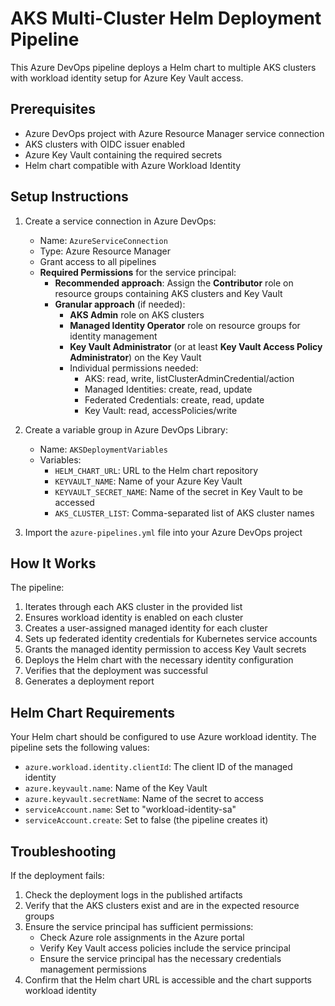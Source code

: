 # AKS Multi-Cluster Helm Deployment Pipeline

This Azure DevOps pipeline deploys a Helm chart to multiple AKS clusters with workload identity setup for Azure Key Vault access.

## Prerequisites

- Azure DevOps project with Azure Resource Manager service connection
- AKS clusters with OIDC issuer enabled
- Azure Key Vault containing the required secrets
- Helm chart compatible with Azure Workload Identity

## Setup Instructions

1. Create a service connection in Azure DevOps:
   - Name: `AzureServiceConnection`
   - Type: Azure Resource Manager
   - Grant access to all pipelines
   - **Required Permissions** for the service principal:
     - **Recommended approach**: Assign the **Contributor** role on resource groups containing AKS clusters and Key Vault
     - **Granular approach** (if needed):
       - **AKS Admin** role on AKS clusters
       - **Managed Identity Operator** role on resource groups for identity management
       - **Key Vault Administrator** (or at least **Key Vault Access Policy Administrator**) on the Key Vault
       - Individual permissions needed:
         - AKS: read, write, listClusterAdminCredential/action
         - Managed Identities: create, read, update
         - Federated Credentials: create, read, update
         - Key Vault: read, accessPolicies/write

2. Create a variable group in Azure DevOps Library:
   - Name: `AKSDeploymentVariables`
   - Variables:
     - `HELM_CHART_URL`: URL to the Helm chart repository
     - `KEYVAULT_NAME`: Name of your Azure Key Vault
     - `KEYVAULT_SECRET_NAME`: Name of the secret in Key Vault to be accessed
     - `AKS_CLUSTER_LIST`: Comma-separated list of AKS cluster names

3. Import the `azure-pipelines.yml` file into your Azure DevOps project

## How It Works

The pipeline:

1. Iterates through each AKS cluster in the provided list
2. Ensures workload identity is enabled on each cluster
3. Creates a user-assigned managed identity for each cluster
4. Sets up federated identity credentials for Kubernetes service accounts
5. Grants the managed identity permission to access Key Vault secrets
6. Deploys the Helm chart with the necessary identity configuration
7. Verifies that the deployment was successful
8. Generates a deployment report

## Helm Chart Requirements

Your Helm chart should be configured to use Azure workload identity. The pipeline sets the following values:

- `azure.workload.identity.clientId`: The client ID of the managed identity
- `azure.keyvault.name`: Name of the Key Vault
- `azure.keyvault.secretName`: Name of the secret to access
- `serviceAccount.name`: Set to "workload-identity-sa"
- `serviceAccount.create`: Set to false (the pipeline creates it)

## Troubleshooting

If the deployment fails:

1. Check the deployment logs in the published artifacts
2. Verify that the AKS clusters exist and are in the expected resource groups
3. Ensure the service principal has sufficient permissions:
   - Check Azure role assignments in the Azure portal
   - Verify Key Vault access policies include the service principal
   - Ensure the service principal has the necessary credentials management permissions
4. Confirm that the Helm chart URL is accessible and the chart supports workload identity 